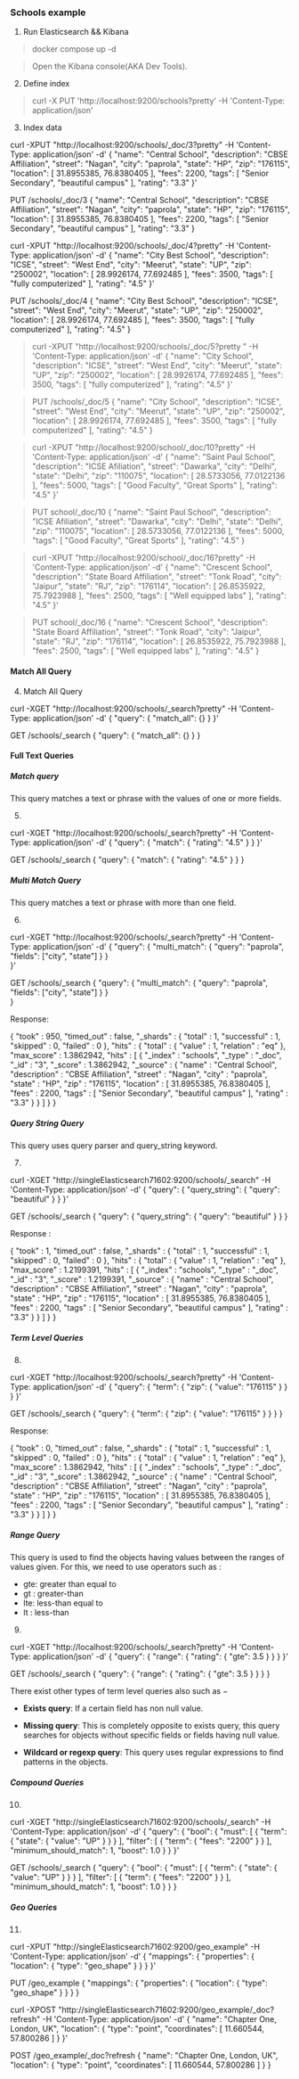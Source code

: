 ### Schools example

1. Run Elasticsearch && Kibana 
 
> docker compose up -d
 
> Open the Kibana console(AKA Dev Tools). 

2. Define index

> curl -X PUT 'http://localhost:9200/schools?pretty' -H 'Content-Type: application/json'

3. Index data

curl -XPUT "http://localhost:9200/schools/_doc/3?pretty" -H 'Content-Type: application/json' -d'
{
  "name": "Central School",
  "description": "CBSE Affiliation",
  "street": "Nagan",
  "city": "paprola",
  "state": "HP",
  "zip": "176115",
  "location": [
    31.8955385,
    76.8380405
  ],
  "fees": 2200,
  "tags": [
    "Senior Secondary",
    "beautiful campus"
  ],
  "rating": "3.3"
}'

PUT /schools/_doc/3
{
  "name": "Central School",
  "description": "CBSE Affiliation",
  "street": "Nagan",
  "city": "paprola",
  "state": "HP",
  "zip": "176115",
  "location": [
    31.8955385,
    76.8380405
  ],
  "fees": 2200,
  "tags": [
    "Senior Secondary",
    "beautiful campus"
  ],
  "rating": "3.3"
}

curl -XPUT "http://localhost:9200/schools/_doc/4?pretty" -H 'Content-Type: application/json' -d'
{
  "name": "City Best School",
  "description": "ICSE",
  "street": "West End",
  "city": "Meerut",
  "state": "UP",
  "zip": "250002",
  "location": [
    28.9926174,
    77.692485
  ],
  "fees": 3500,
  "tags": [
    "fully computerized"
  ],
  "rating": "4.5"
}'

PUT /schools/_doc/4
{
  "name": "City Best School",
  "description": "ICSE",
  "street": "West End",
  "city": "Meerut",
  "state": "UP",
  "zip": "250002",
  "location": [
    28.9926174,
    77.692485
  ],
  "fees": 3500,
  "tags": [
    "fully computerized"
  ],
  "rating": "4.5"
}

> curl -XPUT "http://localhost:9200/schools/_doc/5?pretty	" -H 'Content-Type: application/json' -d'
> {
>   "name": "City School",
>   "description": "ICSE",
>   "street": "West End",
>   "city": "Meerut",
>   "state": "UP",
>   "zip": "250002",
>   "location": [
>     28.9926174,
>     77.692485
>   ],
>   "fees": 3500,
>   "tags": [
>     "fully computerized"
>   ],
>   "rating": "4.5"
> }'

> PUT /schools/_doc/5
> {
>   "name": "City School",
>   "description": "ICSE",
>   "street": "West End",
>   "city": "Meerut",
>   "state": "UP",
>   "zip": "250002",
>   "location": [
>     28.9926174,
>     77.692485
>   ],
>   "fees": 3500,
>   "tags": [
>     "fully computerized"
>   ],
>   "rating": "4.5"
> }

> curl -XPUT "http://localhost:9200/school/_doc/10?pretty" -H 'Content-Type: application/json' -d'
> {
>   "name": "Saint Paul School",
>   "description": "ICSE Afiliation",
>   "street": "Dawarka",
>   "city": "Delhi",
>   "state": "Delhi",
>   "zip": "110075",
>   "location": [
>     28.5733056,
>     77.0122136
>   ],
>   "fees": 5000,
>   "tags": [
>     "Good Faculty",
>     "Great Sports"
>   ],
>   "rating": "4.5"
> }'

> PUT school/_doc/10
> {
>   "name": "Saint Paul School",
>   "description": "ICSE Afiliation",
>   "street": "Dawarka",
>   "city": "Delhi",
>   "state": "Delhi",
>   "zip": "110075",
>   "location": [
>     28.5733056,
>     77.0122136
>   ],
>   "fees": 5000,
>   "tags": [
>     "Good Faculty",
>     "Great Sports"
>   ],
>   "rating": "4.5"
> }

> curl -XPUT "http://localhost:9200/school/_doc/16?pretty" -H 'Content-Type: application/json' -d'
> {
>   "name": "Crescent School",
>   "description": "State Board Affiliation",
>   "street": "Tonk Road",
>   "city": "Jaipur",
>   "state": "RJ",
>   "zip": "176114",
>   "location": [
>     26.8535922,
>     75.7923988
>   ],
>   "fees": 2500,
>   "tags": [
>     "Well equipped labs"
>   ],
>   "rating": "4.5"
> }'

> PUT school/_doc/16
> {
>   "name": "Crescent School",
>   "description": "State Board Affiliation",
>   "street": "Tonk Road",
>   "city": "Jaipur",
>   "state": "RJ",
>   "zip": "176114",
>   "location": [
>     26.8535922,
>     75.7923988
>   ],
>   "fees": 2500,
>   "tags": [
>     "Well equipped labs"
>   ],
>   "rating": "4.5"
> }

#### Match All Query

4. Match All Query

curl -XGET "http://localhost:9200/schools/_search?pretty" -H 'Content-Type: application/json' -d'
{
  "query": {
    "match_all": {}
  }
}'

GET /schools/_search
{
  "query": {
    "match_all": {}
  }
}

#### Full Text Queries

##### Match query

This query matches a text or phrase with the values of one or more fields.

5. 

curl -XGET "http://localhost:9200/schools/_search?pretty" -H 'Content-Type: application/json' -d'
{
  "query": {
    "match": {
      "rating": "4.5"
    }
  }
}'

GET /schools/_search
{
  "query": {
    "match": {
      "rating": "4.5"
    }
  }
}

##### Multi Match Query

This query matches a text or phrase with more than one field.

6. 

curl -XGET "http://localhost:9200/schools/_search?pretty" -H 'Content-Type: application/json' -d'
{
  "query": {
    "multi_match": {
      "query": "paprola",
      "fields": ["city", "state"]
    }
  }  
}'

GET /schools/_search 
{
  "query": {
    "multi_match": {
      "query": "paprola",
      "fields": ["city", "state"]
    }
  }  
}

Response:

{
  "took" : 950,
  "timed_out" : false,
  "_shards" : {
    "total" : 1,
    "successful" : 1,
    "skipped" : 0,
    "failed" : 0
  },
  "hits" : {
    "total" : {
      "value" : 1,
      "relation" : "eq"
    },
    "max_score" : 1.3862942,
    "hits" : [
      {
        "_index" : "schools",
        "_type" : "_doc",
        "_id" : "3",
        "_score" : 1.3862942,
        "_source" : {
          "name" : "Central School",
          "description" : "CBSE Affiliation",
          "street" : "Nagan",
          "city" : "paprola",
          "state" : "HP",
          "zip" : "176115",
          "location" : [
            31.8955385,
            76.8380405
          ],
          "fees" : 2200,
          "tags" : [
            "Senior Secondary",
            "beautiful campus"
          ],
          "rating" : "3.3"
        }
      }
    ]
  }
}

##### Query String Query

This query uses query parser and query_string keyword.

7. 

curl -XGET "http://singleElasticsearch71602:9200/schools/_search" -H 'Content-Type: application/json' -d'
{
  "query": {
    "query_string": {
      "query": "beautiful"
    }
  }
}'

GET /schools/_search
{
  "query": {
    "query_string": {
      "query": "beautiful"
    }
  }
}

Response :

{
  "took" : 1,
  "timed_out" : false,
  "_shards" : {
    "total" : 1,
    "successful" : 1,
    "skipped" : 0,
    "failed" : 0
  },
  "hits" : {
    "total" : {
      "value" : 1,
      "relation" : "eq"
    },
    "max_score" : 1.2199391,
    "hits" : [
      {
        "_index" : "schools",
        "_type" : "_doc",
        "_id" : "3",
        "_score" : 1.2199391,
        "_source" : {
          "name" : "Central School",
          "description" : "CBSE Affiliation",
          "street" : "Nagan",
          "city" : "paprola",
          "state" : "HP",
          "zip" : "176115",
          "location" : [
            31.8955385,
            76.8380405
          ],
          "fees" : 2200,
          "tags" : [
            "Senior Secondary",
            "beautiful campus"
          ],
          "rating" : "3.3"
        }
      }
    ]
  }
}

##### Term Level Queries

8. 

curl -XGET "http://localhost:9200/schools/_search?pretty" -H 'Content-Type: application/json' -d'
{
  "query": {
    "term": {
      "zip": {
        "value": "176115"
      }
    }
  }
}'

GET /schools/_search
{
  "query": {
    "term": {
      "zip": {
        "value": "176115"
      }
    }
  }
}

Response:

{
  "took" : 0,
  "timed_out" : false,
  "_shards" : {
    "total" : 1,
    "successful" : 1,
    "skipped" : 0,
    "failed" : 0
  },
  "hits" : {
    "total" : {
      "value" : 1,
      "relation" : "eq"
    },
    "max_score" : 1.3862942,
    "hits" : [
      {
        "_index" : "schools",
        "_type" : "_doc",
        "_id" : "3",
        "_score" : 1.3862942,
        "_source" : {
          "name" : "Central School",
          "description" : "CBSE Affiliation",
          "street" : "Nagan",
          "city" : "paprola",
          "state" : "HP",
          "zip" : "176115",
          "location" : [
            31.8955385,
            76.8380405
          ],
          "fees" : 2200,
          "tags" : [
            "Senior Secondary",
            "beautiful campus"
          ],
          "rating" : "3.3"
        }
      }
    ]
  }
}

##### Range Query

This query is used to find the objects having values between the ranges of values given. For this, we need to use operators such as :

- gte: greater than equal to
- gt : greater-than
- lte: less-than equal to
- lt : less-than

9. 

curl -XGET "http://localhost:9200/schools/_search?pretty" -H 'Content-Type: application/json' -d'
{
  "query": {
    "range": {
      "rating": {
        "gte": 3.5
      }
    }
  }
}'

GET /schools/_search
{
  "query": {
    "range": {
      "rating": {
        "gte": 3.5
      }
    }
  }
}


There exist other types of term level queries also such as −

- **Exists query**: If a certain field has non null value.

- **Missing query**: This is completely opposite to exists query, this query searches for objects without specific fields or fields having null value.

- **Wildcard or regexp query**: This query uses regular expressions to find patterns in the objects.

##### Compound Queries

10. 

curl -XGET "http://singleElasticsearch71602:9200/schools/_search" -H 'Content-Type: application/json' -d'
{
  "query": {
    "bool": {
      "must": [
        {
         "term": {
           "state": {
             "value": "UP"
           }
         } 
        }
      ],
      "filter": [
        {
          "term": {
            "fees": "2200"
          }
        }
      ],
      "minimum_should_match": 1,
      "boost": 1.0
    }
  }
}'

GET /schools/_search
{
  "query": {
    "bool": {
      "must": [
        {
         "term": {
           "state": {
             "value": "UP"
           }
         } 
        }
      ],
      "filter": [
        {
          "term": {
            "fees": "2200"
          }
        }
      ],
      "minimum_should_match": 1,
      "boost": 1.0
    }
  }
}

##### Geo Queries

11. 

curl -XPUT "http://singleElasticsearch71602:9200/geo_example" -H 'Content-Type: application/json' -d'
{
  "mappings": {
    "properties": {
      "location": {
        "type": "geo_shape"
      }
    }
  }
}'

PUT /geo_example
{
  "mappings": {
    "properties": {
      "location": {
        "type": "geo_shape"
      }
    }
  }
}

curl -XPOST "http://singleElasticsearch71602:9200/geo_example/_doc?refresh" -H 'Content-Type: application/json' -d'
{
  "name": "Chapter One, London, UK",
  "location": {
    "type": "point",
    "coordinates": [
      11.660544,
      57.800286
    ]
  }
}'

POST /geo_example/_doc?refresh
{
  "name": "Chapter One, London, UK",
  "location": {
    "type": "point",
    "coordinates": [
      11.660544,
      57.800286
    ]
  }
}

